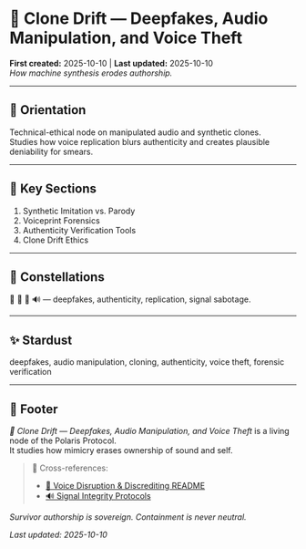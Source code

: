 # 🧬 Clone Drift — Deepfakes, Audio Manipulation, and Voice Theft  
**First created:** 2025-10-10 | **Last updated:** 2025-10-10  
*How machine synthesis erodes authorship.*

---

## 🧭 Orientation  
Technical-ethical node on manipulated audio and synthetic clones.  
Studies how voice replication blurs authenticity and creates plausible deniability for smears.

---

## 📑 Key Sections  
1. Synthetic Imitation vs. Parody  
2. Voiceprint Forensics  
3. Authenticity Verification Tools  
4. Clone Drift Ethics  

---

## 🌌 Constellations  
🧬 👅 🧿 🔊 — deepfakes, authenticity, replication, signal sabotage.

---

## ✨ Stardust  
deepfakes, audio manipulation, cloning, authenticity, voice theft, forensic verification

---

## 🏮 Footer  
*🧬 Clone Drift — Deepfakes, Audio Manipulation, and Voice Theft* is a living node of the Polaris Protocol.  
It studies how mimicry erases ownership of sound and self.

> 📡 Cross-references:  
> - [👅 Voice Disruption & Discrediting README](./README.md)  
> - [🔊 Signal Integrity Protocols](./🔊_signal_integrity_protocols_protecting_the_sound_of_the_voice.md)  

*Survivor authorship is sovereign. Containment is never neutral.*  

_Last updated: 2025-10-10_
